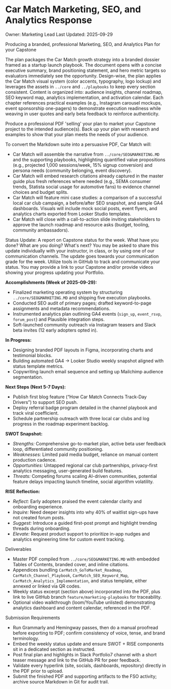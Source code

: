 # Car Match Marketing, SEO, and Analytics Response
Owner: Marketing Lead
Last Updated: 2025-09-29

Producing a branded, professional Marketing, SEO, and Analytics Plan for your Capstone

The plan packages the Car Match growth strategy into a branded dossier framed as a startup launch playbook. The document opens with a concise executive summary, brand positioning statement, and hero metric targets so evaluators immediately see the opportunity. Design-wise, the plan applies the Car Match visual system (color accents, typography, logo lockup) and leverages the assets in `../core` and `../playbooks` to keep every section consistent. Content is organized into: audience insights, channel roadmap, SEO keyword map, analytics implementation, and activation calendar. Each chapter references practical examples (e.g., Instagram carousel mockups, event sponsorship one-pagers) to demonstrate execution readiness while weaving in user quotes and early beta feedback to reinforce authenticity.

Produce a professional PDF 'selling' your plan to market your Capstone project to the intended audience(s). Back up your plan with research and examples to show that your plan meets the needs of your audience.

To convert the Markdown suite into a persuasive PDF, Car Match will:
- Car Match will assemble the narrative from `../core/SEO&MARKETING.MD` and the supporting playbooks, highlighting quantified value propositions (e.g., projected 1,000 sessions/week, 15% signup conversion) and persona needs (community belonging, event discovery).
- Car Match will embed research citations already captured in the master guide plus fresh references where needed (e.g., SEMA consumer trends, Statista social usage for automotive fans) to evidence channel choices and budget splits.
- Car Match will feature mini case studies: a comparison of a successful local car club campaign, a before/after SEO snapshot, and sample GA4 dashboards. Visuals will include mock social posts, event flyers, and analytics charts exported from Looker Studio templates.
- Car Match will close with a call-to-action slide inviting stakeholders to approve the launch roadmap and resource asks (budget, tooling, community ambassadors).

Status Update:
A report on Capstone status for the week. What have you done? What are you doing? What's next? You may be asked to share this update individually with your instructor, in class, or by using one of our communication channels. The update goes towards your communication grade for the week. Utilize tools in GitHub to track and communicate your status. You may provide a link to your Capstone and/or provide videos showing your progress updating your Portfolio.

**Accomplishments (Week of 2025-09-29):**
- Finalized marketing operating system by structuring `../core/SEO&MARKETING.MD` and shipping five execution playbooks.
- Conducted SEO audit of primary pages; drafted keyword-to-page assignments and metadata recommendations.
- Instrumented analytics plan outlining GA4 events (`sign_up`, `event_rsvp`, `forum_post`) and Plausible integration steps.
- Soft-launched community outreach via Instagram teasers and Slack beta invites (12 early adopters opted in).

**In Progress:**
- Designing branded PDF layouts in Figma, incorporating charts and testimonial blocks.
- Building automated GA4 → Looker Studio weekly snapshot aligned with status template metrics.
- Copywriting launch email sequence and setting up Mailchimp audience segmentation.

**Next Steps (Next 5-7 Days):**
- Publish first blog feature (“How Car Match Connects Track-Day Drivers”) to support SEO push.
- Deploy referral badge program detailed in the channel playbook and track viral coefficient.
- Schedule partnership outreach with three local car clubs and log progress in the roadmap experiment backlog.

**SWOT Snapshot:**
- *Strengths:* Comprehensive go-to-market plan, active beta user feedback loop, differentiated community positioning.
- *Weaknesses:* Limited paid media budget, reliance on manual content production cadence.
- *Opportunities:* Untapped regional car club partnerships, privacy-first analytics messaging, user-generated build features.
- *Threats:* Competing forums scaling AI-driven communities, potential feature delays impacting launch timeline, social algorithm volatility.

**RISE Reflection:**
- *Reflect:* Early adopters praised the event calendar clarity and onboarding experience.
- *Inquire:* Need deeper insights into why 40% of waitlist sign-ups have not created forum posts.
- *Suggest:* Introduce a guided first-post prompt and highlight trending threads during onboarding.
- *Elevate:* Request product support to prioritize in-app nudges and analytics engineering time for custom event tracking.

Deliverables

- Master PDF compiled from `../core/SEO&MARKETING.MD` with embedded Tables of Contents, branded cover, and inline citations.
- Appendices bundling `CarMatch_GoToMarket_Roadmap`, `CarMatch_Channel_Playbook`, `CarMatch_SEO_Keyword_Map`, `CarMatch_Analytics_Implementation`, and status template, either annexed or linked via QR codes.
- Weekly status excerpt (section above) incorporated into the PDF, plus link to live GitHub branch `feature/marketing-playbooks` for traceability.
- Optional video walkthrough (loom/YouTube unlisted) demonstrating analytics dashboard and content calendar, referenced in the PDF.

Submission Requirements

- Run Grammarly and Hemingway passes, then do a manual proofread before exporting to PDF; confirm consistency of voice, tense, and brand terminology.
- Embed the weekly status update and ensure SWOT + RISE components sit in a dedicated section as instructed.
- Post final plan and highlights in Slack Portfolio7 channel with a short teaser message and link to the GitHub PR for peer feedback.
- Validate every hyperlink (site, socials, dashboards, repository) directly in the PDF prior to upload.
- Submit the finished PDF and supporting artifacts to the FSO activity; archive source Markdown in Git for audit trail.
